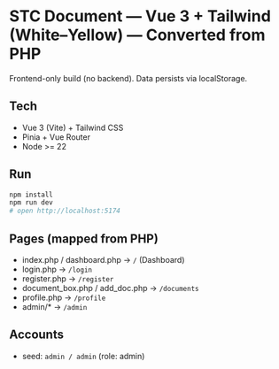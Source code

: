 # STC Document — Vue 3 + Tailwind (White–Yellow) — Converted from PHP
Frontend-only build (no backend). Data persists via localStorage.

## Tech
- Vue 3 (Vite) + Tailwind CSS
- Pinia + Vue Router
- Node >= 22

## Run
```bash
npm install
npm run dev
# open http://localhost:5174
```

## Pages (mapped from PHP)
- index.php / dashboard.php → `/` (Dashboard)
- login.php → `/login`
- register.php → `/register`
- document_box.php / add_doc.php → `/documents`
- profile.php → `/profile`
- admin/* → `/admin`

## Accounts
- seed: `admin / admin` (role: admin)
